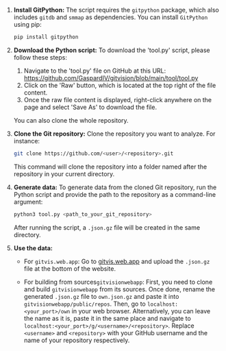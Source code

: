 1. **Install GitPython:**
   The script requires the `gitpython` package, which also includes `gitdb` and `smmap` as dependencies. You can install `GitPython` using pip:

    ```bash
    pip install gitpython
    ```

2. **Download the Python script:**
   To download the 'tool.py' script, please follow these steps:

   1. Navigate to the 'tool.py' file on GitHub at this URL: https://github.com/GaspardIV/gitvision/blob/main/tool/tool.py
   2. Click on the 'Raw' button, which is located at the top right of the file content.
   3. Once the raw file content is displayed, right-click anywhere on the page and select 'Save As' to download the file.
   
   You can also clone the whole repository.
3. **Clone the Git repository:**
   Clone the repository you want to analyze. For instance:

    ```bash
    git clone https://github.com/<user>/<repository>.git
    ```

   This command will clone the repository into a folder named after the repository in your current directory.

4. **Generate data:**
   To generate data from the cloned Git repository, run the Python script and provide the path to the repository as a command-line argument:

    ```bash
    python3 tool.py <path_to_your_git_repository>
    ```

   After running the script, a `.json.gz` file will be created in the same directory.

5. **Use the data:**

   - For `gitvis.web.app`: Go to [gitvis.web.app](https://gitvis.web.app) and upload the `.json.gz` file at the bottom of the website.

   - For building from sources`gitvisionwebapp`: First, you need to clone and build `gitvisionwebapp` from its sources. Once done, rename the generated `.json.gz` file to `own.json.gz` and paste it into `gitvisionwebapp/public/repos`. Then, go to `localhost:<your_port>/own` in your web browser. Alternatively, you can leave the name as it is, paste it in the same place and navigate to `localhost:<your_port>/g/<username>/<repository>`. Replace `<username>` and `<repository>` with your GitHub username and the name of your repository respectively.
